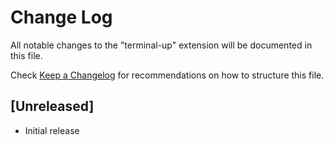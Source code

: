# Change Log

All notable changes to the "terminal-up" extension will be documented in this file.

Check [Keep a Changelog](http://keepachangelog.com/) for recommendations on how to structure this file.

## [Unreleased]

- Initial release